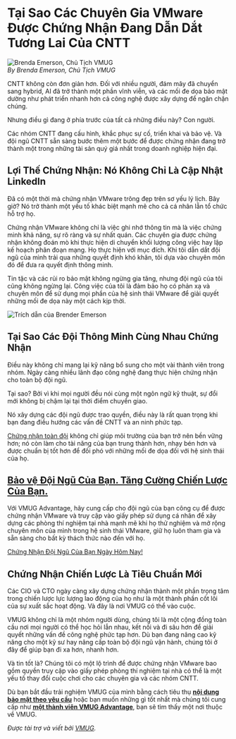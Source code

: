 # Tại Sao Các Chuyên Gia VMware Được Chứng Nhận Đang Dẫn Dắt Tương Lai Của CNTT

![Brenda Emerson, Chủ Tịch VMUG](https://www.bleepstatic.com/content/posts/2025/08/19/vmug-header-brenda.jpg)  
_By Brenda Emerson, Chủ Tịch VMUG_

CNTT không còn đơn giản hơn. Đối với nhiều người, đám mây đã chuyển sang hybrid, AI đã trở thành một phần vĩnh viễn, và các mối đe dọa bảo mật dường như phát triển nhanh hơn cả công nghệ được xây dựng để ngăn chặn chúng.

Nhưng điều gì đang ở phía trước của tất cả những điều này? Con người.

Các nhóm CNTT đang cấu hình, khắc phục sự cố, triển khai và bảo vệ. Và đội ngũ CNTT sẵn sàng bước thêm một bước để được chứng nhận đang trở thành một trong những tài sản quý giá nhất trong doanh nghiệp hiện đại.

## Lợi Thế Chứng Nhận: Nó Không Chỉ Là Cập Nhật LinkedIn

Đã có một thời mà chứng nhận VMware trông đẹp trên sơ yếu lý lịch. Bây giờ? Nó trở thành một yếu tố khác biệt mạnh mẽ cho cả cá nhân lẫn tổ chức hỗ trợ họ.

Chứng nhận VMware không chỉ là việc ghi nhớ thông tin mà là việc chứng minh khả năng, sự rõ ràng và sự nhất quán. Các chuyên gia được chứng nhận không đoán mò khi thực hiện di chuyển khối lượng công việc hay lập kế hoạch phân đoạn mạng. Họ thực hiện với mục đích. Khi tôi dẫn dắt đội ngũ của mình trải qua những quyết định khó khăn, tôi dựa vào chuyên môn đó để đưa ra quyết định thông minh.

Tin tặc và các rủi ro bảo mật không ngừng gia tăng, nhưng đội ngũ của tôi cũng không ngừng lại. Công việc của tôi là đảm bảo họ có phản xạ và chuyên môn để sử dụng mọi phần của hệ sinh thái VMware để giải quyết những mối đe dọa này một cách kịp thời.

![Trích dẫn của Brender Emerson](https://www.bleepstatic.com/images/news/security/v/vmug/certified-vmware-pros/quote.jpg)

## Tại Sao Các Đội Thông Minh Cùng Nhau Chứng Nhận

Điều này không chỉ mang lại kỹ năng bổ sung cho một vài thành viên trong nhóm. Ngày càng nhiều lãnh đạo công nghệ đang thực hiện chứng nhận cho toàn bộ đội ngũ.

Tại sao? Bởi vì khi mọi người đều nói cùng một ngôn ngữ kỹ thuật, sự đổi mới không bị chậm lại tại thời điểm chuyển giao.

Nó xây dựng các đội ngũ được trao quyền, điều này là rất quan trọng khi bạn đang điều hướng các vấn đề CNTT và an ninh phức tạp.

[Chứng nhận toàn đội](https://my.vmug.com/s/store?%5Fgl=1%2Ac2vlyd%2A%5Fgcl%5Fau%2AMTc3MjY1MjcwMC4xNzUwNzgwMzMz&utm%5Fsource=article&utm%5Fmedium=webpage&utm%5Fcampaign=bleepingcomputer1#/store/browse/cat/a0s4x0000006MRjAAM/) không chỉ giúp môi trường của bạn trở nên bền vững hơn; nó còn làm cho tài năng của bạn trung thành hơn, nhạy bén hơn và được chuẩn bị tốt hơn để đối phó với những mối đe dọa đối với hệ sinh thái của họ.

## [Bảo vệ Đội Ngũ Của Bạn. Tăng Cường Chiến Lược Của Bạn.](https://www.vmug.com/membership/vmug-advantage-membership/?%5Fgl=1%2Ac2vlyd%2A%5Fgcl%5Fau%2AMTc3MjY1MjcwMC4xNzUwNzgwMzMz&utm%5Fsource=article&utm%5Fmedium=webpage&utm%5Fcampaign=bleepingcomputer1)

Với VMUG Advantage, hãy cung cấp cho đội ngũ của bạn công cụ để được chứng nhận VMware và truy cập vào giấy phép sử dụng cá nhân để xây dựng các phòng thí nghiệm tại nhà mạnh mẽ khi họ thử nghiệm và mở rộng chuyên môn của mình trong hệ sinh thái VMware, giữ họ luôn tham gia và sẵn sàng cho bất kỳ thách thức nào đến với họ.

[Chứng Nhận Đội Ngũ Của Bạn Ngày Hôm Nay!](https://www.vmug.com/membership/vmug-advantage-membership/?%5Fgl=1%2Ac2vlyd%2A%5Fgcl%5Fau%2AMTc3MjY1MjcwMC4xNzUwNzgwMzMz&utm%5Fsource=article&utm%5Fmedium=webpage&utm%5Fcampaign=bleepingcomputer1)

## Chứng Nhận Chiến Lược Là Tiêu Chuẩn Mới

Các CIO và CTO ngày càng xây dựng chứng nhận thành một phần trọng tâm trong chiến lược lực lượng lao động của họ như là một thành phần cốt lõi của sự xuất sắc hoạt động. Và đây là nơi VMUG có thể vào cuộc.

VMUG không chỉ là một nhóm người dùng, chúng tôi là một cộng đồng toàn cầu nơi mọi người có thể học hỏi lẫn nhau, kết nối và đi sâu hơn để giải quyết những vấn đề công nghệ phức tạp hơn. Dù bạn đang nâng cao kỹ năng cho một kỹ sư hay nâng cấp toàn bộ đội ngũ vận hành, chúng tôi ở đây để giúp bạn đi xa hơn, nhanh hơn.

Và tin tốt là? Chúng tôi có một lộ trình để được chứng nhận VMware bao gồm quyền truy cập vào giấy phép phòng thí nghiệm tại nhà có thể là một yếu tố thay đổi cuộc chơi cho các chuyên gia và các nhóm CNTT.

Dù bạn bắt đầu trải nghiệm VMUG của mình bằng cách tiêu thụ **[nội dung bảo mật theo yêu cầu](https://www.youtube.com/@VMUGvideo/playlists?utm%5Fsource=bleeping+computer&utm%5Fmedium=article&utm%5Fcampaign=bleeping-computer-1&utm%5Fcontent=YouTube)** hoặc bạn muốn những gì tốt nhất mà chúng tôi cung cấp như **[một thành viên VMUG Advantage](https://www.vmug.com/membership/vmug-advantage-membership/?%5Fgl=1%2Ac2vlyd%2A%5Fgcl%5Fau%2AMTc3MjY1MjcwMC4xNzUwNzgwMzMz&utm%5Fsource=article&utm%5Fmedium=webpage&utm%5Fcampaign=bleepingcomputer1)**, bạn sẽ tìm thấy một nơi thuộc về VMUG.

_Được tài trợ và viết bởi [VMUG](https://www.vmug.com/membership/vmug-advantage-membership/?%5Fgl=1%2Ac2vlyd%2A%5Fgcl%5Fau%2AMTc3MjY1MjcwMC4xNzUwNzgwMzMz&utm%5Fsource=article&utm%5Fmedium=webpage&utm%5Fcampaign=bleepingcomputer1)._